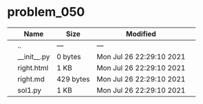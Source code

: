 # problem_050

<table><thead><tr class="header"><th></th><th>Name</th><th>Size</th><th>Modified</th><th></th></tr></thead><tbody><tr class="odd"><td></td><td><span class="goup">..</span></td><td>—</td><td>—</td><td></td></tr><tr class="even"><td></td><td><span class="name">__init__.py</span></td><td>0 bytes</td><td>Mon Jul 26 22:29:10 2021</td><td></td></tr><tr class="odd"><td></td><td><span class="name">right.html</span></td><td>1 KB</td><td>Mon Jul 26 22:29:10 2021</td><td></td></tr><tr class="even"><td></td><td><span class="name">right.md</span></td><td>429 bytes</td><td>Mon Jul 26 22:29:10 2021</td><td></td></tr><tr class="odd"><td></td><td><span class="name">sol1.py</span></td><td>1 KB</td><td>Mon Jul 26 22:29:10 2021</td><td></td></tr></tbody></table>

